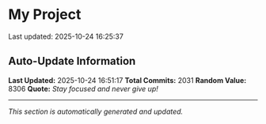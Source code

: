 # My Project


Last updated: 2025-10-24 16:25:37






















































































































































































































































































































































































































































































































































































































































































































































































































































































































































































































































































































































































































































































































































































































































































































































































































































































































































































































































































































































































































































































































































































































































































































































































































































































































## Auto-Update Information

**Last Updated:** 2025-10-24 16:51:17
**Total Commits:** 2031
**Random Value:** 8306
**Quote:** _Stay focused and never give up!_

---
_This section is automatically generated and updated._